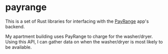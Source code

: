 # payrange

This is a set of Rust libraries for interfacing with the [PayRange](https://www.payrange.com) app's backend.

My apartment building uses PayRange to charge for the washer/dryer. Using this API, I can gather data on when the washer/dryer is most likely to be available.
